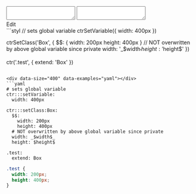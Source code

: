 <!-- gen:false -->

<div data-size="400" class="code-cont" data-example="private-variable">
    <div class="code">
        <div class="code-wrap">
            <textarea id="stylus"></textarea>
            <textarea id="css"></textarea>
            <div class="edit-code">
                <span>Edit</span>
            </div>
        </div>
    </div>
</div>

<div data-size="400" data-examples="stylus"></div>
```styl
// sets global variable
ctrSetVariable({
  width: 400px
})

ctrSetClass('Box', {
  $$: {
    width: 200px
    height: 400px
  }
  // NOT overwritten by above global variable since private
  width: '_$width$_'
  height: '$height$'
})

ctr('.test', {
  extend: 'Box'
})
```

<div data-size="400" data-examples="yaml"></div>
```yaml
# sets global variable
ctr:::setVariable:
  width: 400px

ctr:::setClass:Box:
  $$:
    width: 200px
    height: 400px
  # NOT overwritten by above global variable since private
  width: _$width$_
  height: $height$

.test:
  extend: Box
```


```css
.test {
  width: 200px;
  height: 400px;
}
```
<div class="cf"></div>
